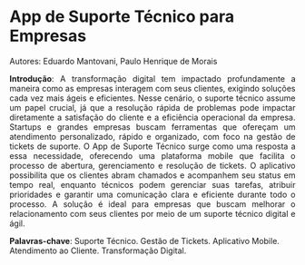 # App de Suporte Técnico para Empresas 

Autores: Eduardo Mantovani, Paulo Henrique de Morais

<p align="justify">
<strong>Introdução</strong>: A transformação digital tem impactado profundamente a maneira como as empresas interagem com seus clientes, exigindo soluções cada vez mais ágeis e eficientes. Nesse cenário, o suporte técnico assume um papel crucial, já que a resolução rápida de problemas pode impactar diretamente a satisfação do cliente e a eficiência operacional da empresa. Startups e grandes empresas buscam ferramentas que ofereçam um atendimento personalizado, rápido e organizado, com foco na gestão de tickets de suporte. O App de Suporte Técnico surge como uma resposta a essa necessidade, oferecendo uma plataforma mobile que facilita o processo de abertura, gerenciamento e resolução de tickets. O aplicativo possibilita que os clientes abram chamados e acompanhem seu status em tempo real, enquanto técnicos podem gerenciar suas tarefas, atribuir prioridades e garantir uma comunicação clara e eficiente durante todo o processo. A solução é ideal para empresas que buscam melhorar o relacionamento com seus clientes por meio de um suporte técnico digital e ágil.
</p>

<strong>Palavras-chave</strong>: Suporte Técnico. Gestão de Tickets. Aplicativo Mobile. Atendimento ao Cliente. Transformação Digital.


